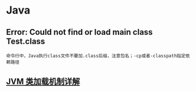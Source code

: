 # Java

## Error: Could not find or load main class Test.class
    命令行中，Java执行class文件不要加.class后缀，注意包名；-cp或者-classpath指定依赖路径

## [JVM 类加载机制详解](http://www.importnew.com/25295.html)
